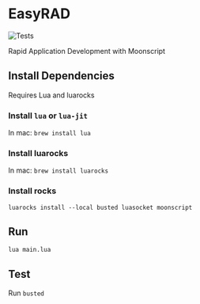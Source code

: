 # EasyRAD

![Tests](https://github.com/josellausas/easy/workflows/Tests/badge.svg)

Rapid Application Development with Moonscript

## Install Dependencies

Requires Lua and luarocks
### Install `lua` or `lua-jit`
In mac: `brew install lua`

### Install luarocks
In mac: `brew install luarocks`

### Install rocks
`luarocks install --local busted luasocket moonscript`

## Run

`lua main.lua`

## Test

Run `busted`